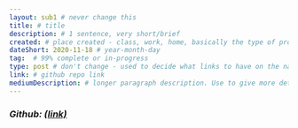 ```yaml
---
layout: sub1 # never change this
title: # title
description: # 1 sentence, very short/brief
created: # place created - class, work, home, basically the type of project (personal vs non-personal)
dateShort: 2020-11-18 # year-month-day
tag:  # 99% complete or in-progress
type: post # don't change - used to decide what links to have on the navigation bar
link: # github repo link
mediumDescription: # longer paragraph description. Use to give more detail about a post in a show/hideable section under the hyperlink
---
```

### *Github: [(link)]()*
